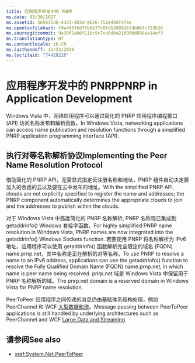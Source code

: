 ```yaml
---
title: 应用程序开发中的 PNRP
ms.date: 03/30/2017
ms.assetid: 265615d6-4423-4b5d-8626-752e456f4f4e
ms.openlocfilehash: f9a408fbd7fbbb77c0fd5208926f4b06fcf23b38
ms.sourcegitcommit: 9a39f2a06f110c9c7ca54ba216900d038aa14ef3
ms.translationtype: HT
ms.contentlocale: zh-CN
ms.lasthandoff: 11/23/2019
ms.locfileid: "74428210"
---
```

# <a name="pnrp-in-application-development"></a><span data-ttu-id="771fc-102">应用程序开发中的 PNRP</span><span class="sxs-lookup"><span data-stu-id="771fc-102">PNRP in Application Development</span></span>
<span data-ttu-id="771fc-103">Windows Vista 中，网络应用程序可以通过简化的 PNRP 应用程序编程接口 (API) 访问名称发布和解析函数。</span><span class="sxs-lookup"><span data-stu-id="771fc-103">In Windows Vista, networking applications can access name publication and resolution functions through a simplified PNRP application programming interface (API).</span></span>  
  
## <a name="implementing-the-peer-name-resolution-protocol"></a><span data-ttu-id="771fc-104">执行对等名称解析协议</span><span class="sxs-lookup"><span data-stu-id="771fc-104">Implementing the Peer Name Resolution Protocol</span></span>  
 <span data-ttu-id="771fc-105">借助简化的 PNRP API，无需显式指定云注册名称和地址，PNRP 组件自动决定要加入的合适的云以及要在云中发布的地址。</span><span class="sxs-lookup"><span data-stu-id="771fc-105">With the simplified PNRP API, clouds are not explicitly specified to register the name and addresses; the PNRP component automatically determines the appropriate clouds to join and the addresses to publish within the clouds.</span></span>  
  
 <span data-ttu-id="771fc-106">对于 Windows Vista 中高度简化的 PNRP 名称解析, PNRP 名称现已集成到 getaddrinfo() Windows 套接字函数。</span><span class="sxs-lookup"><span data-stu-id="771fc-106">For highly simplified PNRP name resolution in Windows Vista, PNRP names are now integrated into the getaddrinfo() Windows Sockets function.</span></span> <span data-ttu-id="771fc-107">若要使用 PNRP 将名称解析为 IPv6 地址，应用程序可以使用 getaddrinfo() 函数解析完全限定的域名 (FQDN) name.prnp.net，其中名称是正在解析的对等名称。</span><span class="sxs-lookup"><span data-stu-id="771fc-107">To use PNRP to resolve a name to an IPv6 address, applications can use the getaddrinfo() function to resolve the Fully Qualified Domain Name (FQDN) name.prnp.net, in which name is peer name being resolved.</span></span> <span data-ttu-id="771fc-108">pnrp.net 域是 Windows Vista 中保留用于 PNRP 名称解析的域。</span><span class="sxs-lookup"><span data-stu-id="771fc-108">The pnrp.net domain is a reserved domain in Windows Vista for PNRP name resolution.</span></span>  
  
 <span data-ttu-id="771fc-109">PeerToPeer 应用程序之间传递的消息仍由基础体系结构处理，例如 PeerChannel 和 WCF [大型数据和流](../wcf/feature-details/large-data-and-streaming.md)。</span><span class="sxs-lookup"><span data-stu-id="771fc-109">Message passing between PeerToPeer applications is still handled by underlying architectures such as PeerChannel and WCF [Large Data and Streaming](../wcf/feature-details/large-data-and-streaming.md).</span></span>  
  
## <a name="see-also"></a><span data-ttu-id="771fc-110">请参阅</span><span class="sxs-lookup"><span data-stu-id="771fc-110">See also</span></span>

- <xref:System.Net.PeerToPeer>
